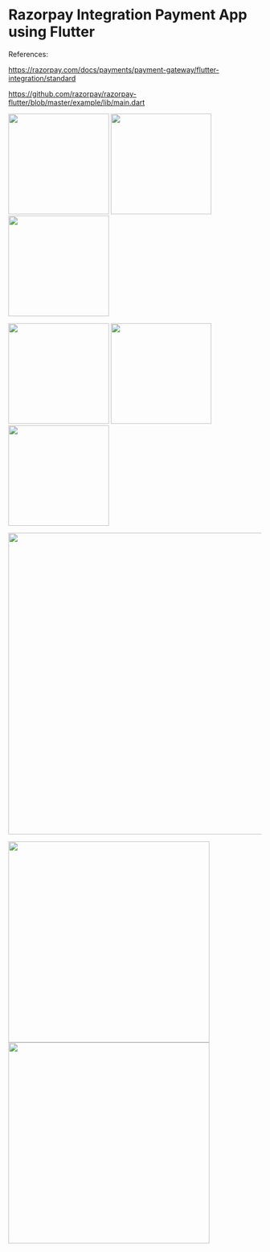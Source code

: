 # Razorpay Integration Payment App using Flutter
References:

https://razorpay.com/docs/payments/payment-gateway/flutter-integration/standard

https://github.com/razorpay/razorpay-flutter/blob/master/example/lib/main.dart

<p>
<img  src="https://user-images.githubusercontent.com/54075213/178157236-d990e6c8-3494-4e7f-b4e8-31444e5cb58c.jpg" width="200">
<img src="https://user-images.githubusercontent.com/54075213/178157232-644cafa9-3307-4c9a-b91d-8216f07ff8c3.jpg" width="200">
<img src="https://user-images.githubusercontent.com/54075213/178157233-3daec4ee-c913-4cef-b664-ee98e0361a19.jpg" width="200">
</p><p>
<img src="https://user-images.githubusercontent.com/54075213/178157234-44002e0f-a794-4314-b721-0bcfcd7d935c.jpg" width="200">
<img  src="https://user-images.githubusercontent.com/54075213/178157235-b266f8b2-8d81-44d5-98b0-2ec2e6906db5.jpg" width="200"> 
<img  src="https://user-images.githubusercontent.com/54075213/178157230-2e7b2c18-e2cf-4fff-add9-c55b5c2dc407.jpg" width="200">
</p>



<p>
<img  src="https://user-images.githubusercontent.com/54075213/178157486-0d87be7d-14c2-4fea-8aa7-d5322df8d1f1.jpeg" width="600">
</p><p>
<img  src="https://user-images.githubusercontent.com/54075213/178157488-984fb165-5ac1-4b2f-8aa1-9979b3a7a1de.jpeg" width="400">
<img  src="https://user-images.githubusercontent.com/54075213/178157485-c59c46ac-6125-449c-ab66-942fbe356368.jpeg" width="400">
</p>

